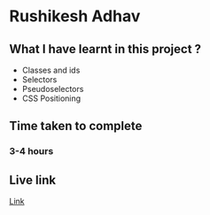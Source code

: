 # Rushikesh Adhav

## What I have learnt in this project ?
- Classes and ids
- Selectors
- Pseudoselectors
- CSS Positioning

## Time taken to complete
### 3-4 hours

## Live link
[Link](https://storied-gelato-4e7974.netlify.app/)
